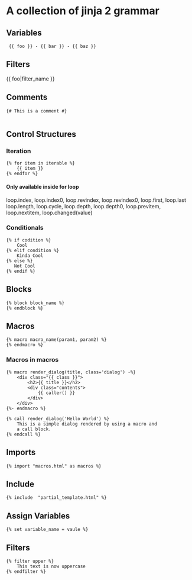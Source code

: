 # A collection of jinja 2 grammar

## Variables

```jinja
 {{ foo }} - {{ bar }} - {{ baz }}
```

## Filters

{{ foo|filter_name }}

## Comments

```jinja
{# This is a comment #}
    
```

## Control Structures

### Iteration 

```jinja
{% for item in iterable %}
    {{ item }}
{% endfor %}
```
#### Only available inside for loop

loop.index, loop.index0, loop.revindex, loop.revindex0, loop.first, loop.last
loop.length, loop.cycle, loop.depth, loop.depth0, loop.previtem, loop.nextitem,
loop.changed(value)

### Conditionals

```jinja
{% if codition %}
    Cool 
{% elif condition %}
    Kinda Cool
{% else %}
   Not Cool 
{% endif %}
```

## Blocks

```jinja
{% block block_name %}
{% endblock %}
```

## Macros

```jinja
{% macro macro_name(param1, param2) %}
{% endmacro %}
```

### Macros in macros

```jinja
{% macro render_dialog(title, class='dialog') -%}
    <div class="{{ class }}">
        <h2>{{ title }}</h2>
        <div class="contents">
            {{ caller() }}
        </div>
    </div>
{%- endmacro %}

{% call render_dialog('Hello World') %}
    This is a simple dialog rendered by using a macro and
    a call block.
{% endcall %}
```

## Imports

```jinja
{% import "macros.html" as macros %}
```

## Include

```jinja
{% include  "partial_template.html" %}
```

## Assign Variables

```jinja
{% set variable_name = vaule %}
```

## Filters

```jinja 
{% filter upper %}
    This text is now uppercase
{% endfilter %}



